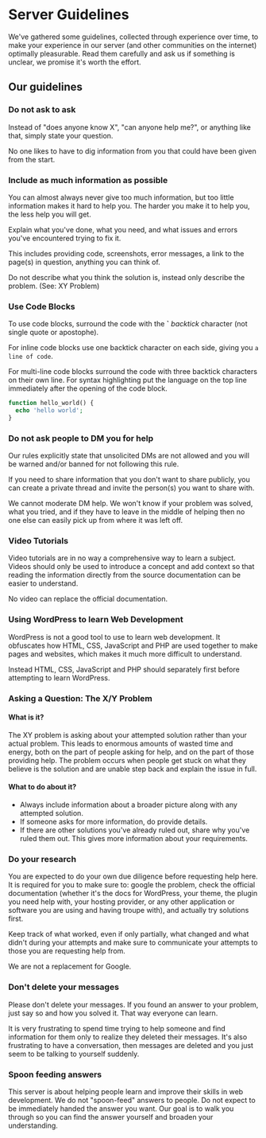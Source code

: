 # Server Guidelines

We've gathered some guidelines, collected through experience over time, to make your experience in our server (and other communities on the internet) optimally pleasurable. Read them carefully and ask us if something is unclear, we promise it's worth the effort.

## Our guidelines

### Do not ask to ask

Instead of "does anyone know X", "can anyone help me?", or anything like that, simply state your question.

No one likes to have to dig information from you that could have been given from the start.

### Include as much information as possible

You can almost always never give too much information, but too little information makes it hard to help you. The harder you make it to help you, the less help you will get.

Explain what you've done, what you need, and what issues and errors you've encountered trying to fix it.

This includes providing code, screenshots, error messages, a link to the page(s) in question, anything you can think of.

Do not describe what you think the solution is, instead only describe the problem. (See: XY Problem)

### Use Code Blocks

To use code blocks, surround the code with the **`** *backtick* character (not single quote or apostophe).

For inline code blocks use one backtick character on each side, giving you `a line of code`.

For multi-line code blocks surround the code with three backtick characters on their own line. For syntax highlighting put the language on the top line immediately after the opening of the code block.

```php
function hello_world() {
  echo 'hello world';
}
```

### Do not ask people to DM you for help

Our rules explicitly state that unsolicited DMs are not allowed and you will be warned and/or banned for not following this rule.

If you need to share information that you don't want to share publicly, you can create a private thread and invite the person(s) you want to share with.

We cannot moderate DM help. We won't know if your problem was solved, what you tried, and if they have to leave in the middle of helping then no one else can easily pick up from where it was left off.

### Video Tutorials

Video tutorials are in no way a comprehensive way to learn a subject. Videos should only be used to introduce a concept and add context so that reading the information directly from the source documentation can be easier to understand.

No video can replace the official documentation.

### Using WordPress to learn Web Development

WordPress is not a good tool to use to learn web development. It obfuscates how HTML, CSS, JavaScript and PHP are used together to make pages and websites, which makes it much more difficult to understand. 

Instead HTML, CSS, JavaScript and PHP should separately first before attempting to learn WordPress.

### Asking a Question: The X/Y Problem

#### What is it?
The XY problem is asking about your attempted solution rather than your actual problem. This leads to enormous amounts of wasted time and energy, both on the part of people asking for help, and on the part of those providing help. The problem occurs when people get stuck on what they believe is the solution and are unable step back and explain the issue in full.

#### What to do about it?
- Always include information about a broader picture along with any attempted solution.
- If someone asks for more information, do provide details.
- If there are other solutions you've already ruled out, share why you've ruled them out. This gives more information about your requirements.

### Do your research

You are expected to do your own due diligence before requesting help here. It is required for you to make sure to: google the problem, check the official documentation (whether it's the docs for WordPress, your theme, the plugin you need help with, your hosting provider, or any other application or software you are using and having troupe with), and actually try solutions first.

Keep track of what worked, even if only partially, what changed and what didn't during your attempts and make sure to communicate your attempts to those you are requesting help from.

We are not a replacement for Google.

### Don't delete your messages

Please don't delete your messages. If you found an answer to your problem, just say so and how you solved it. That way everyone can learn.

It is very frustrating to spend time trying to help someone and find information for them only to realize they deleted their messages. It's also frustrating to have a conversation, then messages are deleted and you just seem to be talking to yourself suddenly.

### Spoon feeding answers

This server is about helping people learn and improve their skills in web development. We do not "spoon-feed" answers to people. Do not expect to be immediately handed the answer you want. Our goal is to walk you through so you can find the answer yourself and broaden your understanding.
